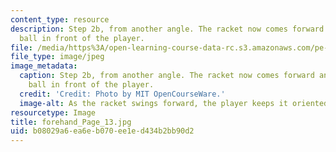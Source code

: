 ```yaml
---
content_type: resource
description: Step 2b, from another angle. The racket now comes forward and meets the
  ball in front of the player.
file: /media/https%3A/open-learning-course-data-rc.s3.amazonaws.com/pe-710-tennis-spring-2007/b08029a6ea6eb070ee1ed434b2bb90d2_forehand_Page_13.jpg
file_type: image/jpeg
image_metadata:
  caption: Step 2b, from another angle. The racket now comes forward and meets the
    ball in front of the player.
  credit: 'Credit: Photo by MIT OpenCourseWare.'
  image-alt: As the racket swings forward, the player keeps it oriented vertically.
resourcetype: Image
title: forehand_Page_13.jpg
uid: b08029a6-ea6e-b070-ee1e-d434b2bb90d2
---
```


